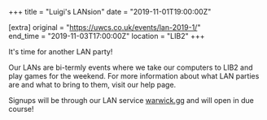 +++
title = "Luigi's LANsion"
date = "2019-11-01T19:00:00Z"

[extra]
original = "https://uwcs.co.uk/events/lan-2019-1/"    
end_time = "2019-11-03T17:00:00Z"
location = "LIB2"
+++

It's time for another LAN party\!  

Our LANs are bi-termly events where we take our computers to LIB2 and play games for the weekend. For more information about what LAN parties are and what to bring to them, visit our <span id="2334">help page</span>.

Signups will be through our LAN service [warwick.gg](http://warwick.gg) and will open in due course\!

